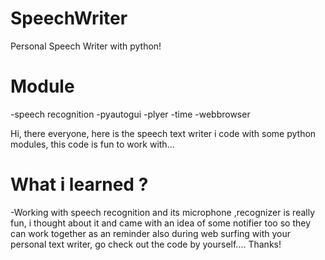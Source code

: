 # SpeechWriter
Personal Speech Writer with python!



# Module
-speech recognition
-pyautogui
-plyer
-time
-webbrowser

Hi, there everyone, here is the speech text writer i code with some python modules, this code is fun to work with...

# What i learned ?
-Working with speech recognition and its microphone ,recognizer is really fun, i thought about it and came with an idea of some notifier too so they can work together as an reminder also during web surfing with your personal text writer, go check out the code by yourself.... Thanks!
